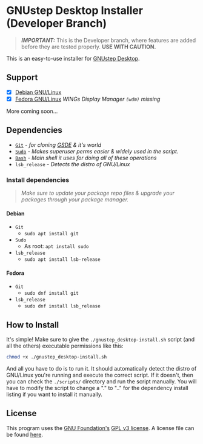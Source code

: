 # GNUstep Desktop Installer (Developer Branch)

> ***IMPORTANT:*** This is the Developer branch, where features are added before they are tested properly. **USE WITH CAUTION.**

This is an easy-to-use installer for [GNUstep Desktop](https://github.com/onflapp/gs-desktop).

## Support

- [x] [Debian GNU/Linux](https://debian.org/)
- [x] [Fedora GNU/Linux](https://fedoraproject.org/) *WINGs Display Manager `(wdm)` missing*

More coming soon...

## Dependencies

- [`Git`](https://www.git-scm.com/) - *for cloning [GSDE](https://github.com/onflapp/gs-desktop/) & it's world*
- [`Sudo`](https://www.sudo.ws/) - *Makes superuser perms easier & widely used in the script.*
- [`Bash`](https://www.gnu.org/software/bash/) - *Main shell it uses for doing all of these operations*
- `lsb_release` - *Detects the distro of GNU/Linux*

### Install dependencies

> *Make sure to update your package repo files & upgrade your packages through your package manager.*

#### Debian

- `Git`
  - `sudo apt install git`
- `Sudo`
  - As root: `apt install sudo`
- `lsb_release`
  - `sudo apt install lsb-release`

#### Fedora

- `Git`
  - `sudo dnf install git`
- `lsb_release`
  - `sudo dnf install lsb_release`

## How to Install

It's simple! Make sure to give the `./gnustep_desktop-install.sh` script (and all the others) executable permissions like this:

```bash
chmod +x ./gnustep_desktop-install.sh
```

And all you have to do is to run it. It should automatically detect the distro of GNU/Linux you're running and execute the correct script. If it doesn't, then you can check the `./scripts/` directory and run the script manually. You will have to modify the script to change a "." to ".." for the dependency install listing if you want to install it manually.

## License

This program uses the [GNU Foundation's](https://gnu.org/) [GPL v3 license](https://gnu.org/licenses/gpl-3.0.en.html). A license file can be found [here](./LICENSE.md).

